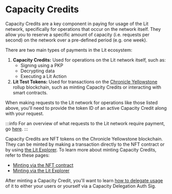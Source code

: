 # Capacity Credits

Capacity Credits are a key component in paying for usage of the Lit network, specifically for operations that occur on the network itself. They allow you to reserve a specific amount of capacity (i.e. requests per second) on the network over a pre-defined period (e.g. one week).

There are two main types of payments in the Lit ecosystem:

1. **Capacity Credits:** Used for operations on the Lit network itself, such as:
    - Signing using a PKP
    - Decrypting data
    - Executing a Lit Action
2. **Lit Test Tokens:** Used for transactions on the [Chronicle Yellowstone](../connecting-to-a-lit-network/lit-blockchains/chronicle-yellowstone.md) rollup blockchain, such as minting Capacity Credits or interacting with smart contracts.

When making requests to the Lit network for operations like those listed above, you'll need to provide the token ID of an active Capacity Credit along with your request.

:::info
For an overview of what requests to the Lit network require payment, go [here](./overview.md#overview-of-what-requires-payment).
:::

Capacity Credits are NFT tokens on the Chronicle Yellowstone blockchain. They can be minted by making a transaction directly to the NFT contract or by using [the Lit Explorer](https://explorer.litprotocol.com/). To learn more about minting Capacity Credits, refer to these pages:

- [Minting via the NFT contract](./minting-capacity-credit/via-contract.md)
- [Minting via the Lit Explorer](./minting-capacity-credit/via-explorer.md)

After minting a Capacity Credit, you'll want to learn [how to delegate usage](./delegating-credit.md) of it to either your users or yourself via a Capacity Delegation Auth Sig.